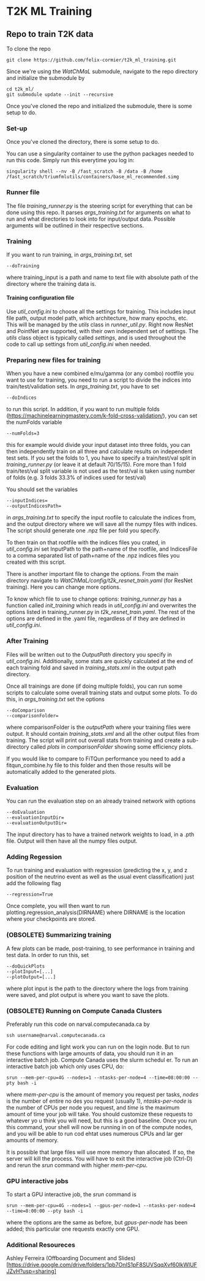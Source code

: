 # T2K ML Training

## Repo to train T2K data

To clone the repo

```
git clone https://github.com/felix-cormier/t2k_ml_training.git
```

Since we're using the _WatChMaL_ submodule, navigate to the repo directory and initialize the submodule by

```
cd t2k_ml/
git submodule update --init --recursive
```

Once you've cloned the repo and initialized the submodule, there is some setup to do.

### Set-up

Once you've cloned the directory, there is some setup to do.

You can use a singularity container to use the python packages needed to run this code. Simply run this everytime you log in:

```
singularity shell --nv -B /fast_scratch -B /data -B /home /fast_scratch/triumfmlutils/containers/base_ml_recommended.simg
```

### Runner file

The file _training\_runner.py_ is the steering script for everything that can be done using this repo. It parses _args\_training.txt_ for arguments on what to run and what directories to look into for input/output data. Possible arguments will be outlined in their respective sections.

### Training

If you want to run training, in _args\_training.txt_, set 

```
--doTraining
```

where training_input is a path and name to text file with absolute path of the directory where the training data is. 

#### Training configuration file

Use _util\_config.ini_ to choose all the settings for training. This includes input file path, output model path, which architecture, how many epochs, etc. 
This will be managed by the _utils_ class in _runner\_util.py_. Right now ResNet and PointNet are supported, with their own independent set of settings. The _utils_ class object is typically called _settings_, and is used throughout the code to call up settings from _util\_config.ini_ when needed.

### Preparing new files for training

When you have a new combined e/mu/gamma (or any combo) rootfile you want to use for training, you need to run a script to divide the indices into train/test/validation sets.
In _args\_training.txt_, you have to set  

```
--doIndices
```

to run this script. In addition, if you want to run multiple folds (https://machinelearningmastery.com/k-fold-cross-validation/), you can set the numFolds variable

```
--numFolds=3
```

this for example would divide your input dataset into three folds, you can then independently train on all three and calculate results on independent test sets. If you set the folds to 1, you have to specify a train/test/val split in _training\_runner.py_ (or leave it at default 70/15/15). Fore more than 1 fold train/test/val split variable is not used as the test/val is taken using number of folds (e.g. 3 folds 33.3% of indices used for test/val) 

You should set the variables

```
--inputIndices=
--outputIndicesPath=
```

in _args\_training.txt_ to specify the input roofile to calculate the indices from, and the output directory where we will save all the numpy files with indices. The script should generate one .npz file per fold you specify.

To then train on that rootfile with the indices files you crated, in _util\_config.ini_ set InputPath to the path+name of the rootfile, and IndicesFile to a comma separated list of path+name of the .npz indices files you created with this script. 

There is another important file to change the options. From the main directory navigate to _WatChMaL/config/t2k\_resnet\_train.yaml_ (for ResNet training). Here you can change more options.

To know which file to use to change options: _training\_runner.py_ has a function called _init\_training_ which reads in _util\_config.ini_ and overwrites the options listed in training\_runner.py in _t2k\_resnet\_train.yaml_. The rest of the options are defined in the .yaml file, regardless of if they are defined in _util\_config.ini_.

### After Training

Files will be written out to the _OutputPath_ directory you specify in _util\_config.ini_. Additionally, some stats are quickly calculated at the end of each training fold and saved in _training_stats.xml_ in the output path directory. 

Once all trainings are done (if doing multiple folds), you can run some scripts to calculate some overall training stats and output some plots. To do this, in _args\_training.txt_ set the options

```
--doComparison
--comparisonFolder=
```

where comparisonFolder is the _outputPath_ where your training files were output. It should contain _training_stats.xml_ and all the other output files from training. The script will print out overall stats from training and create a sub-directory called _plots_ in _comparisonFolder_ showing some efficiency plots.

If you would like to compare to FiTQun performance you need to add a fitqun_combine.hy file to this folder and then those results will be automatically added to the generated plots. 

### Evaluation

You can run the evaluation step on an already trained network with options

```
--doEvaluation
--evaluationInputDir=
--evaluationOutputDir=
```

The input directory has to have a trained network weights to load, in a .pth file. Output will then have all the numpy files output.

### Adding Regession

To run training and evaluation with regression (predicting the x, y, and z position of the neutrino event as well as the usual event classification) just add the following flag

```
--regression=True
```

Once complete, you will then want to run plotting.regression_analysis(DIRNAME) where DIRNAME is the location where your checkpoints are stored.

### (OBSOLETE) Summarizing training

A few plots can be made, post-training, to see performance in training and test data. In order to run this, set

```
--doQuickPlots
--plotInput=[...]
--plotOutput=[...]
```

where plot input is the path to the directory where the logs from training were saved, and plot output is where you want to save the plots.


### (OBSOLETE) Running on Compute Canada Clusters

Preferably run this code on narval.computecanada.ca by

```
ssh username@narval.computecanada.ca
```

For code editing and light work you can run on the login node. But to run these functions with large
amounts of data, you should run it in an interactive batch job. Compute Canada uses the slurm schedul
er. To run an interactive batch job which only uses CPU, do:


```
srun --mem-per-cpu=4G --nodes=1 --ntasks-per-node=4 --time=08:00:00 --pty bash -i
```

where _mem-per-cpu_ is the amount of memory you request per tasks, _nodes_ is the number of entire no
des you request (usually 1), _ntasks-per-node_ is the number of CPUs per node you request, and _time_
 is the maximum amount of time your job will take. You should customize these requests to whatever yo
u think you will need, but this is a good baseline. Once you run this command, your shell will now be
 running in on of the compute nodes, and you will be able to run cod ehtat uses numerous CPUs and lar
ger amounts of memory.

It is possible that large files will use more memory than allocated. If so, the server will kill the
process. You will have to exit the interactive job (Ctrl-D) and rerun the _srun_ command with higher
_mem-per-cpu_.

### GPU interactive jobs

To start a GPU interactive job, the _srun_ command is

```
srun --mem-per-cpu=4G --nodes=1 --gpus-per-node=1 --ntasks-per-node=4 --time=8:00:00 --pty bash -i
```

where the options are the same as before, but _gpus-per-node_ has been added; this particular one requests exactly one GPU.


### Additional Resoureces

Ashley Ferreira (Offboarding Document and Slides)[https://drive.google.com/drive/folders/1pb7OnIS1pF8SUVSqqXvf60lkWlUFJZvH?usp=sharing]